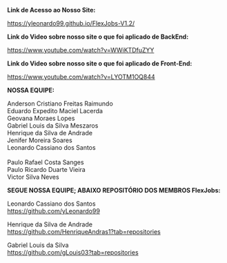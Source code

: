 
<strong>Link de Acesso ao Nosso Site:</strong><br>

 https://yleonardo99.github.io/FlexJobs-V1.2/


<strong>Link do Video sobre nosso site o que foi aplicado de BackEnd:</strong><br>

https://www.youtube.com/watch?v=WWiKTDfuZYY

<strong>Link do Video sobre nosso site o que foi aplicado de Front-End:</strong><br>

https://www.youtube.com/watch?v=LYOTM1OQ844

<b>NOSSA EQUIPE:</b>

Anderson Cristiano Freitas Raimundo <br>
Eduardo Expedito Maciel Lacerda <br>
Geovana Moraes Lopes <br>
Gabriel Louis da Silva Meszaros<br>
Henrique da Silva de Andrade <br>
Jenifer Moreira Soares <br>
Leonardo Cassiano dos Santos<br>    
Paulo Rafael Costa Sanges<br>
Paulo Ricardo Duarte Vieira <br>
Victor Silva Neves <br>

<b>SEGUE NOSSA EQUIPE; ABAIXO REPOSITÓRIO DOS MEMBROS FlexJobs:</b>

Leonardo Cassiano dos Santos <br>
https://github.com/yLeonardo99 <br>

Henrique da Silva de Andrade<br>
https://github.com/HenriqueAndras1?tab=repositories<br>

Gabriel Louis da Silva <br>
https://github.com/gLouis03?tab=repositories<br>    
